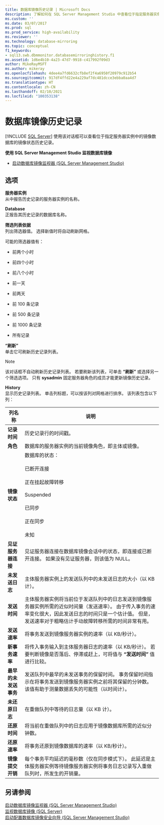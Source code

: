 ```yaml
---
title: 数据库镜像历史记录 | Microsoft Docs
description: 了解如何在 SQL Server Management Studio 中查看位于指定服务器实例中的镜像数据库的镜像状态历史记录。
ms.custom: ''
ms.date: 03/07/2017
ms.prod: sql
ms.prod_service: high-availability
ms.reviewer: ''
ms.technology: database-mirroring
ms.topic: conceptual
f1_keywords:
- sql13.swb.dbmmonitor.databasemirroringhistory.f1
ms.assetid: 1d6e4b10-4a23-47d7-9918-c417992f09d3
author: MikeRayMSFT
ms.author: mikeray
ms.openlocfilehash: 4dee4a7fd6632cfb8ef2f4a6950f20979c912b54
ms.sourcegitcommit: 917df4ffd22e4a229af7dc481dcce3ebba0aa4d7
ms.translationtype: HT
ms.contentlocale: zh-CN
ms.lasthandoff: 02/10/2021
ms.locfileid: "100353138"
---
```

# <a name="database-mirroring-history"></a>数据库镜像历史记录
 [!INCLUDE [SQL Server](../../includes/applies-to-version/sqlserver.md)]
  使用该对话框可以查看位于指定服务器实例中的镜像数据库的镜像状态历史记录。  
  
 **使用 SQL Server Management Studio 监视数据库镜像**  
  
-   [启动数据库镜像监视器 (SQL Server Management Studio)](../../database-engine/database-mirroring/start-database-mirroring-monitor-sql-server-management-studio.md)  
  
## <a name="options"></a>选项  
 **服务器实例**  
 从中报告历史记录的服务器实例的名称。  
  
 **Database**  
 正报告其历史记录的数据库名称。  
  
 **筛选列表依据**  
 列出筛选器值。 选择新值时将自动刷新网格。  
  
 可能的筛选器值有：  
  
-   前两个小时  
  
-   前四个小时  
  
-   前八个小时  
  
-   前一天  
  
-   前两天  
  
-   前 100 条记录  
  
-   前 500 条记录  
  
-   前 1000 条记录  
  
-   所有记录  
  
 **“刷新”**  
 单击它可刷新历史记录列表。  
  
> [!NOTE]  
>  该对话框不自动刷新历史记录列表。 若要刷新该列表，可单击 **“刷新”** 或选择另一个筛选选项。 只有 **sysadmin** 固定服务器角色的成员才能更新镜像历史记录。  
  
 **History**  
 显示历史记录列表。 单击列标题，可以按该列对网格进行排序。 该列表包含以下列：  
  
|列名称|说明|  
|-----------------|-----------------|  
|**记录时间**|历史记录行的时间戳。|  
|**角色**|数据库的服务器实例的当前镜像角色，即主体或镜像。|  
|**镜像状态**|数据库的状态：<br /><br /> 已断开连接<br /><br /> 正在挂起故障转移<br /><br /> Suspended<br /><br /> 已同步<br /><br /> 正在同步<br /><br /> 未知|  
|**见证服务器连接**|见证服务器连接在数据库镜像会话中的状态，即连接或已断开连接。 如果没有见证服务器，则该值为 NULL。|  
|**未发送日志**|主体服务器实例上的发送队列中的未发送日志的大小（以 KB 计）。|  
|**发送时间**|主体服务器实例将当前位于发送队列中的日志发送到镜像服务器实例所需的近似时间量（发送速率）。 由于传入事务的速率变化很大，因此发送日志的时间只是一个估计值。 但是，发送速率对于粗略估计手动故障转移所需的时间非常有用。|  
|**发送速率**|将事务发送到镜像服务器实例的速率（以 KB/秒计）。|  
|**新事务速率**|将传入事务输入到主体服务器日志的速率（以 KB/秒计）。 若要判断镜像是否落后、停滞或赶上，可将值与 **“发送时间”** 值进行比较。|  
|**最早的未发送事务**|发送队列中最早的未发送事务的保留时间。 事务保留时间指示在将事务发送到镜像服务器实例之前将其保留的分钟数。 该值有助于测量数据丢失的可能性（以时间计）。|  
|**未还原日志**|在重做队列中等待的日志量（以 KB 计）。|  
|**还原时间**|将当前在重做队列中的日志应用于镜像数据库所需的近似分钟数。|  
|**还原速率**|将事务还原到镜像数据库的速率（以 KB/秒计）。|  
|**镜像提交开销**|每个事务平均延迟的毫秒数（仅在同步模式下）。 此延迟是主体服务器实例等待镜像服务器实例将事务日志记录写入重做队列时，所发生的开销量。|  
  
## <a name="see-also"></a>另请参阅  
 [启动数据库镜像监视器 (SQL Server Management Studio)](../../database-engine/database-mirroring/start-database-mirroring-monitor-sql-server-management-studio.md)   
 [监视数据库镜像 (SQL Server)](../../database-engine/database-mirroring/monitoring-database-mirroring-sql-server.md)   
 [启动配置数据库镜像安全向导 (SQL Server Management Studio)](../../database-engine/database-mirroring/start-the-configuring-database-mirroring-security-wizard.md)  
  
  
